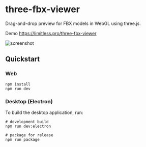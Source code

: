 # three-fbx-viewer
Drag-and-drop preview for FBX models in WebGL using three.js.

Demo https://limitless.pro/three-fbx-viewer

![screenshot](https://limitless.pro/storage/7/responsive-images/three-fbx-viewer___medialibrary_original_1365_529.jpg)
## Quickstart

### Web

```
npm install
npm run dev
```

### Desktop (Electron)

To build the desktop application, run:

```shell
# development build
npm run dev:electron

# package for release
npm run package
```
